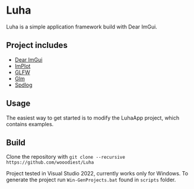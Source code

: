 # Luha

Luha is a simple application framework build with Dear ImGui. 

## Project includes
- [Dear ImGui](https://github.com/ocornut/imgui)
- [ImPlot](https://github.com/epezent/implot)
- [GLFW](https://github.com/glfw/glfw)
- [Glm](https://github.com/wooodiest/glm)
- [Spdlog](https://github.com/gabime/spdlog)

## Usage
The easiest way to get started is to modify the LuhaApp project, which contains examples.

## Build
Clone the repository with `git clone --recursive https://github.com/wooodiest/Luha`

Project tested in Visual Studio 2022, currently works only for Windows. To generate the project run `Win-GenProjects.bat` found in `scripts` folder.
